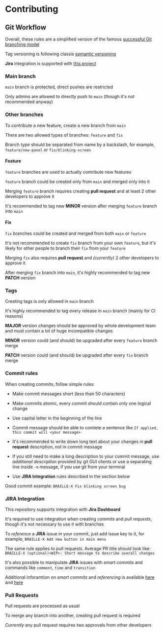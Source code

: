 # Contributing

## Git Workflow

Overall, these rules are a simplified version of the famous [successful Git branching model](https://nvie.com/posts/a-successful-git-branching-model/)

Tag versioning is following classis [semantic versioning](https://semver.org/)

**Jira** integration is supported with [this project](https://braillesystem.atlassian.net/browse/BRAILLE)

### Main branch

`main` branch is protected, direct pushes are restricted

Only admins are allowed to directly push to `main` (though it's not recommended anyway)

### Other branches

To contribute a new feature, create a new branch from `main`

There are two allowed types of branches: `feature` and `fix`

Branch type should be separated from name by a backslash, for example, `feature/new-panel` or `fix/blinking-screen`

#### Feature

`feature` branches are used to actually contribute new features

`feature` branch could be created only from `main` and merged only into it

Merging `feature` branch requires creating **pull request** and at least 2 other developers to approve it

It's recommended to tag new **MINOR** version after merging `feature` branch into `main`

#### Fix

`fix` branches could be created and merged from both `main` or `feature`

It's not recommended to create `fix` branch from your own `feature`, but it's likely for other people to branch their `fix` from your `feature`

Merging `fix` also requires **pull request** and *(currently)* 2 other developers to approve it

After merging `fix` branch into `main`, it's highly recommended to tag new **PATCH** version

### Tags

Creating tags is only allowed in `main` branch

It's highly recommended to tag every release in `main` branch (mainly for CI reasons)

**MAJOR** version changes should be approved by whole development team and must contain a lot of huge incompatible changes

**MINOR** version could (and should) be upgraded after every `feature` branch merge

**PATCH** version could (and should) be upgraded after every `fix` branch merge

### Commit rules

When creating commits, follow simple rules:

- Make commit messages short (less than 50 characters)

- Make commits atomic, every commit should contain only one logical change

- Use capital letter in the beginning of the line

- Commit message should be able to comlete a sentence like `If applied, this commit will <your message>`

- It's recommended to write down long text about your changes in **pull request** description, not in commit message

- If you still need to make a long description to your commit message, use *additional description* provided by git GUI clients or use a separating line inside `-m` message, if you use git from your terminal

- Use **JIRA Integration** rules described in the section below

Good commit example: `BRAILLE-X Fix blinking screen bug`

### JIRA Integration

This repository supports integration with **Jira Dashboard**

It's required to use integration when creating *commits* and *pull requests*, though it's not necessary to use it with branches

To *reference* a **JIRA** issue in your commit, just add issue key to it, for example, `BRAILLE-X Add new button in main menu`

The same rule applies to pull requests. Average PR title should look like: `BRAILLE-X (optional)<WIP>: Short message to describe overall changes`

It's also possible to manipulate **JIRA** issues with *smart commits* and commands like `comment`, `time` and `transition`

Additional inforamtion on *smart commits* and *referencing* is available [here](https://support.atlassian.com/jira-software-cloud/docs/process-issues-with-smart-commits/) and [here](https://support.atlassian.com/jira-software-cloud/docs/reference-issues-in-your-development-work/)

### Pull Requests

Pull requests are processed as usual

To merge any branch into another, creating pull request is required

*Currently* any pull request requires two approvals from other developers
